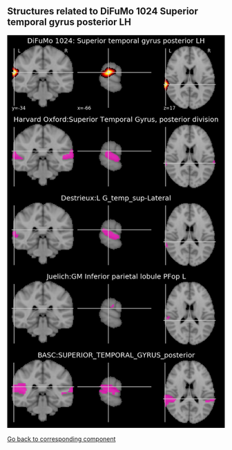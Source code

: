


## Structures related to DiFuMo 1024 Superior temporal gyrus posterior LH

![1018](1018.jpg "Structures related to DiFuMo 1024 Superior temporal gyrus posterior LH")

[Go back to corresponding component](https://parietal-inria.github.io/DiFuMo/1024/html/1018.html)